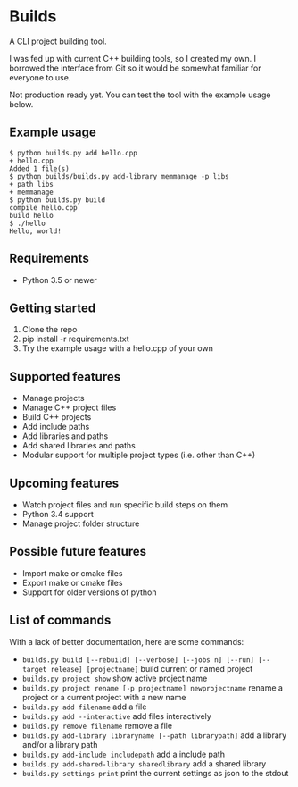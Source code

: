 # Builds
A CLI project building tool.

I was fed up with current C++ building tools, so I created my own. I borrowed the interface from Git so it would be somewhat familiar for everyone to use.

Not production ready yet. You can test the tool with the example usage below.

## Example usage

```
$ python builds.py add hello.cpp
+ hello.cpp
Added 1 file(s)
$ python builds/builds.py add-library memmanage -p libs
+ path libs
+ memmanage
$ python builds.py build
compile hello.cpp
build hello
$ ./hello
Hello, world!
```

## Requirements

- Python 3.5 or newer

## Getting started

1. Clone the repo
2. pip install -r requirements.txt
3. Try the example usage with a hello.cpp of your own

## Supported features

- Manage projects
- Manage C++ project files
- Build C++ projects
- Add include paths
- Add libraries and paths
- Add shared libraries and paths
- Modular support for multiple project types (i.e. other than C++)

## Upcoming features

- Watch project files and run specific build steps on them
- Python 3.4 support
- Manage project folder structure

## Possible future features

- Import make or cmake files
- Export make or cmake files
- Support for older versions of python

## List of commands

With a lack of better documentation, here are some commands:

- `builds.py build [--rebuild] [--verbose] [--jobs n] [--run] [--target release] [projectname]` build current or named project
- `builds.py project show` show active project name
- `builds.py project rename [-p projectname] newprojectname` rename a project or a current project with a new name
- `builds.py add filename` add a file
- `builds.py add --interactive` add files interactively
- `builds.py remove filename` remove a file
- `builds.py add-library libraryname [--path librarypath]` add a library and/or a library path
- `builds.py add-include includepath` add a include path
- `builds.py add-shared-library sharedlibrary` add a shared library
- `builds.py settings print` print the current settings as json to the stdout